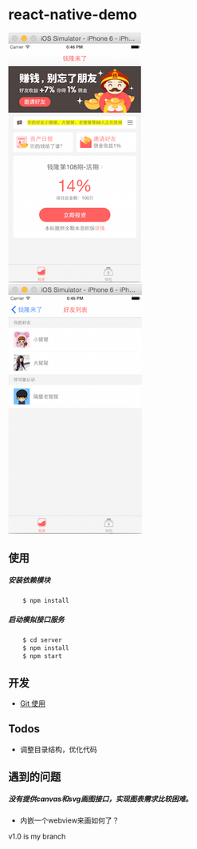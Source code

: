 # react-native-demo
![截图](./doc/201510271849.png) ![截图](./doc/201510271848.png)


## 使用

##### 安装依赖模块
```
	$ npm install
```

##### 启动模拟接口服务
```
	$ cd server
	$ npm install
	$ npm start
```

## 开发
- [Git 使用](https://github.com/beefe/qianlong/blob/master/doc/learn-git.md)

## Todos

- 调整目录结构，优化代码

## 遇到的问题

##### 没有提供canvas和svg画图接口，实现图表需求比较困难。
- 内嵌一个webview来画如何了？




v1.0 is my branch
